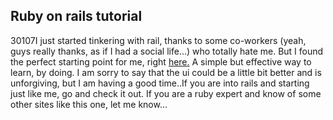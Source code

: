 <article><h2>Ruby on rails tutorial</h2><time><span class="day">3</span><span class="month">0</span><span class="year">107</span></time>I just started tinkering with rail, thanks to some co-workers (yeah, guys really thanks, as if I had a social life...) who totally hate me. But I found the perfect starting point for me, right <a href="http://tryruby.hobix.com/" title="try ruby">here.</a> A simple but effective way to learn, by doing. I am sorry to say that the ui could be a little bit better and is unforgiving, but I am having a good time..If you are into rails and starting just like me, go and check it out. If you are a ruby expert and know of some other sites like this one, let me know...</article>